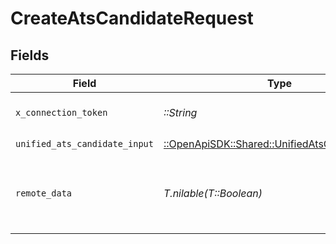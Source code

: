 # CreateAtsCandidateRequest


## Fields

| Field                                                                                             | Type                                                                                              | Required                                                                                          | Description                                                                                       |
| ------------------------------------------------------------------------------------------------- | ------------------------------------------------------------------------------------------------- | ------------------------------------------------------------------------------------------------- | ------------------------------------------------------------------------------------------------- |
| `x_connection_token`                                                                              | *::String*                                                                                        | :heavy_check_mark:                                                                                | The connection token                                                                              |
| `unified_ats_candidate_input`                                                                     | [::OpenApiSDK::Shared::UnifiedAtsCandidateInput](../../models/shared/unifiedatscandidateinput.md) | :heavy_check_mark:                                                                                | N/A                                                                                               |
| `remote_data`                                                                                     | *T.nilable(T::Boolean)*                                                                           | :heavy_minus_sign:                                                                                | Set to true to include data from the original Ats software.                                       |